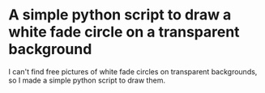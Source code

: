 # A simple python script to draw a white fade circle on a transparent background

I can't find free pictures of white fade circles on transparent backgrounds, so I made a simple python script to draw them.
